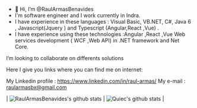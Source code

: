 - 👋 Hi, I’m @RaulArmasBenavides
- I'm software engineer and I work currently in Indra.
- I have experience in these languages : Visual Basic, VB.NET, C#, Java 6 , Javascript(Jquery ) and Typescript (Angular,React ,Vue) .
- I have experience using these technologies :Angular ,React ,Vue Web services development ( WCF ,Web API) in .NET  framework and Net Core.

I’m looking to collaborate on differents solutions

Here I give you links where you can find me on internet: 

My Linkedin profile : https://www.linkedin.com/in/raul-armas/
My e-mail : raularmasbx@gmail.com

<!---
RaulArmasBenavides/RaulArmasBenavides is a ✨ special ✨ repository because its `README.md` (this file) appears on your GitHub profile.
You can click the Preview link to take a look at your changes.
--->
| ![RaulArmasBenavides's github stats](https://github-readme-stats.vercel.app/api?username=RaulArmasBenavides&show_icons=true&theme=radical&include_all_commits=true) | ![Quiec's github stats](https://github-readme-stats.vercel.app/api/top-langs/?username=RaulArmasBenavides&theme=radical&layout=compact) |
